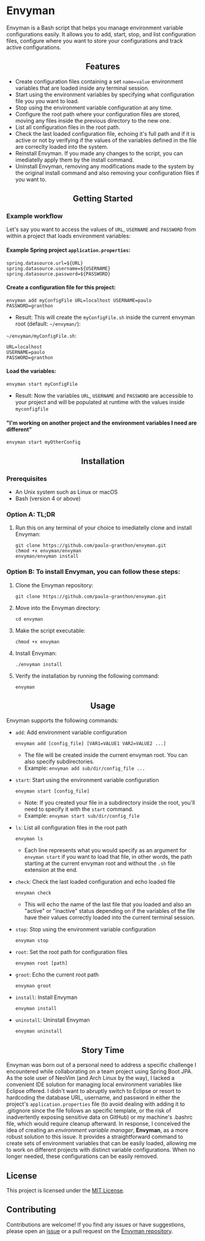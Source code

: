 # Envyman

Envyman is a Bash script that helps you manage environment variable configurations easily. It allows you to add, start, stop, and list configuration files, configure where you want to store your configurations and track active configurations.

<h2 align="center">Features</h2>

- Create configuration files containing a set `name=value` environment variables that are loaded inside any terminal session.
- Start using the environment variables by specifying what configuration file you you want to load.
- Stop using the environment variable configuration at any time.
- Configure the root path where your configuration files are stored, moving any files inside the previous directory to the new one.
- List all configuration files in the root path.
- Check the last loaded configuration file, echoing it's full path and if it is active or not by verifying if the values of the variables defined in the file are correclty loaded into the system.
- Reinstall Envyman. If you made any changes to the script, you can imediatelly apply them by the install command.
- Uninstall Envyman, removing any modifications made to the system by the original install command and also removing your configuration files if you want to.

<h2 align="center">Getting Started</h2>

### Example workflow

Let's say you want to access the values of `URL`, `USERNAME` and `PASSWORD` from within a project that loads environment variables:

#### Example Spring project `application.properties`:
```properties
spring.datasource.url=${URL}
spring.datasource.username=${USERNAME}
spring.datasource.password=${PASSWORD}
```

#### Create a configuration file for this project:

```properties
envyman add myConfigFile URL=localhost USERNAME=paulo PASSWORD=granthon
```
- Result: This will create the `myConfigFile.sh` inside the current envyman root (default: `~/envyman/`):

`~/envyman/myConfigFile.sh`:
```properties
URL=localhost
USERNAME=paulo
PASSWORD=granthon
```

#### Load the variables:
```properties
envyman start myConfigFile
```
- Result: Now the variables `URL`, `USERNAME` and `PASSWORD` are accessible to your project and will be populated at runtime with the values inside `myconfigfile`

#### "I'm working on another project and the environment variables I need are different"
```properties
envyman start myOtherConfig
```

<h2 align="center">Installation</h2>

### Prerequisites

- An Unix system such as Linux or macOS
- Bash (version 4 or above)

### Option A: TL;DR

1. Run this on any terminal of your choice to imediatelly clone and install Envyman:

    ```console
    git clone https://github.com/paulo-granthon/envyman.git
    chmod +x envyman/envyman
    envyman/envyman install
    ```

### Option B: To install Envyman, you can follow these steps:

1. Clone the Envyman repository:
    ```console
    git clone https://github.com/paulo-granthon/envyman.git
    ```

2. Move into the Envyman directory:
    ```console
    cd envyman
    ```

3. Make the script executable:
    ```console
    chmod +x envyman
    ```

4. Install Envyman:
    ```console
    ./envyman install
    ```

5. Verify the installation by running the following command:
    ```console
    envyman
    ```

<h2 align="center">Usage</h2>

Envyman supports the following commands:

- `add`: Add environment variable configuration
    ```console
    envyman add [config_file] [VAR1=VALUE1 VAR2=VALUE2 ...]
    ```
    - The file will be created inside the current envyman root. You can also specify subdirectories.
    - Example: `envyman add sub/dir/config_file ...`


- `start`: Start using the environment variable configuration
    ```console
    envyman start [config_file]
    ```
    - Note: If you created your file in a subdirectory inside the root, you'll need to specify it with the `start` command.
    - Example: `envyman start sub/dir/config_file`


- `ls`: List all configuration files in the root path
    ```console
    envyman ls
    ```
    - Each line represents what you would specify as an argument for `envyman start` if you want to load that file, in other words, the path starting at the current envyman root and without the `.sh` file extension at the end.


- `check`: Check the last loaded configuration and echo loaded file
    ```console
    envyman check
    ```
    - This will echo the name of the last file that you loaded and also an "active" or "inactive" status depending on if the variables of the file have their values correctly loaded into the current terminal session. 


- `stop`: Stop using the environment variable configuration
    ```console
    envyman stop
    ```


- `root`: Set the root path for configuration files
    ```console
    envyman root [path]
    ```


- `groot`: Echo the current root path
    ```console
    envyman groot
    ```


- `install`: Install Envyman
    ```console
    envyman install
    ```


- `uninstall`: Uninstall Envyman
    ```console
    envyman uninstall
    ```


<h2 align="center">Story Time</h2>

Envyman was born out of a personal need to address a specific challenge I encountered while collaborating on a team project using Spring Boot JPA. As the sole user of NeoVim (and Arch Linux by the way), I lacked a convenient IDE solution for managing local environment variables like Eclipse offered. I didn't want to abruptly switch to Eclipse or resort to hardcoding the database URL, username, and password in either the project's `application.properties` file (to avoid dealing with adding it to .gitignore since the file follows an specific template, or the risk of inadvertently exposing sensitive data on GitHub) or my machine's .bashrc file, which would require cleanup afterward. In response, I conceived the idea of creating an *environment variable manager*, **Envyman**, as a more robust solution to this issue. It provides a straightforward command to create sets of environment variables that can be easily loaded, allowing me to work on different projects with distinct variable configurations. When no longer needed, these configurations can be easily removed.  

## License

This project is licensed under the [MIT License](LICENSE).

## Contributing

Contributions are welcome! If you find any issues or have suggestions, please open an [issue](https://github.com/paulo-granthon/envyman/issues/new) or a pull request on the [Envyman repository](https://github.com/paulo-granthon/envyman).


